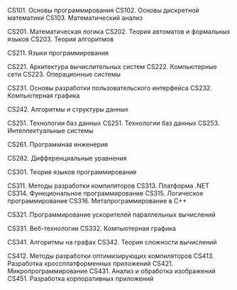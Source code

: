 CS101. Основы программирования
CS102. Основы дискретной математики
CS103. Математический анализ

CS201. Математическая логика
CS202. Теория автоматов и формальных языков
CS203. Теория алгоритмов

CS211. Языки программирования

CS221. Архитектура вычислительных систем
CS222. Компьютерные сети
CS223. Операционные системы

CS231. Основы разработки пользовательского интерфейса
CS232. Компьютерная графика

CS242. Алгоритмы и структуры данных

CS251. Технологии баз данных
CS251. Технологии баз данных
CS253. Интеллектуальные системы

CS261. Программная инженерия

CS282. Дифференциальные уравнения

CS301. Теория языков программирования

CS311. Методы разработки компиляторов
CS313. Платформа .NET
CS314. Функциональное программирование
CS315. Логическое программирование
CS316. Метапрограммирование в C++

CS321. Программирование ускорителей параллельных вычислений

CS331. Веб-технологии
CS332. Компьютерная графика

CS341. Алгоритмы на графах
CS342. Теория сложности вычислений

CS412. Методы разработки оптимизирующих компиляторов
CS413. Разработка кроссплатформенных приложений
CS421. Микропрограммирование
CS431. Анализ и обработка изображений
CS451. Разработка корпоративных приложений

